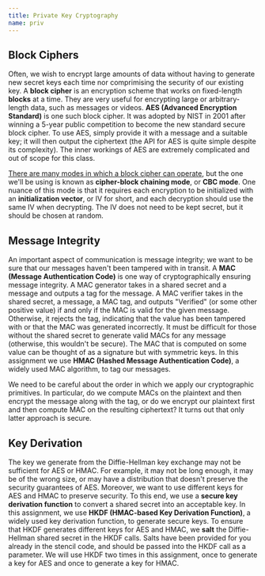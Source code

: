 ```yaml
---
title: Private Key Cryptography
name: priv
---
```


## Block Ciphers

Often, we wish to encrypt large amounts of data without having to generate new secret keys each time nor comprimising the security of our existing key. A **block cipher** is an encryption scheme that works on fixed-length **blocks** at a time. They are very useful for encrypting large or arbitrary-length data, such as messages or videos. **AES (Advanced Encryption Standard)** is one such block cipher. It was adopted by NIST in 2001 after winning a 5-year public competition to become the new standard secure block cipher. To use AES, simply provide it with a message and a suitable key; it will then output the ciphertext (the API for AES is quite simple despite its complexity). The inner workings of AES are extremely complicated and out of scope for this class.

[There are many modes in which a block cipher can operate](https://en.wikipedia.org/wiki/Block_cipher_mode_of_operation), but the one we'll be using is known as **cipher-block chaining mode**, or **CBC mode**. One nuance of this mode is that it requires each encryption to be initialized with an **initialization vector**, or IV for short, and each decryption should use the same IV when decrypting. The IV does not need to be kept secret, but it should be chosen at random.

## Message Integrity

An important aspect of communication is message integrity; we want to be sure that our messages haven't been tampered with in transit. A **MAC (Message Authentication Code)** is one way of cryptographically ensuring message integrity. A MAC generator takes in a shared secret and a message and outputs a tag for the message. A MAC verifier takes in the shared secret, a message, a MAC tag, and outputs "Verified" (or some other positive value) if and only if the MAC is valid for the given message. Otherwise, it rejects the tag, indicating that the value has been tampered with or that the MAC was generated incorrectly. It must be difficult for those without the shared secret to generate valid MACs for any message (otherwise, this wouldn't be secure). The MAC that is computed on some value can be thought of as a signature but with symmetric keys. In this assignment we use **HMAC (Hashed Message Authentication Code)**, a widely used MAC algorithm, to tag our messages.

We need to be careful about the order in which we apply our cryptographic primitives. In particular, do we compute MACs on the plaintext and then encrypt the message along with the tag, or do we encrypt our plaintext first and then compute MAC on the resulting ciphertext? It turns out that only latter approach is secure.

## Key Derivation

The key we generate from the Diffie-Hellman key exchange may not be sufficient for AES or HMAC. For example, it may not be long enough, it may be of the wrong size, or may have a distribution that doesn't preserve the security guarantees of AES. Moreover, we want to use different keys for AES and HMAC to preserve security. To this end, we use a **secure key derivation function** to convert a shared secret into an acceptable key. In this assignment, we use **HKDF (HMAC-based Key Derivation Function)**, a widely used key derivation function, to generate secure keys. To ensure that HKDF generates different keys for AES and HMAC, we **salt** the Diffie-Hellman shared secret in the HKDF calls. Salts have been provided for you already in the stencil code, and should be passed into the HKDF call as a parameter. We will use HKDF two times in this assignment, once to generate a key for AES and once to generate a key for HMAC.
